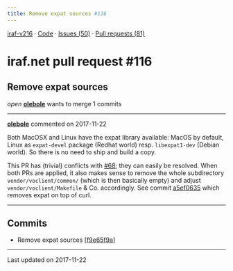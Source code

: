 ```yaml
---
title: Remove expat sources #116
---
```


[iraf-v216](/iraf-v216) · [Code](https://github.com/iraf-community/iraf/tree/iraf-v216) · [Issues (50)](/iraf-v216/issues) · [Pull requests (81)](/iraf-v216/issues/pulls)

# iraf.net pull request #116
## Remove expat sources
*open* **[olebole](https://github.com/olebole)** wants to merge 1 commits

- - - -

**[olebole](https://github.com/olebole)** commented on 2017-11-22

Both MacOSX and Linux have the expat library available: MacOS by default, Linux as `expat-devel` package (Redhat world) resp. `libexpat1-dev` (Debian world). So there is no need to ship and build a copy.  
  
This PR has (trivial) conflicts with [#68](https://iraf-community.github.io/iraf-v216/issues/68); they can easily be resolved. When both PRs are applied, it also makes sense to remove the whole subdirectory `vendor/voclient/common/` (which is then basically empty) and adjust `vendor/voclient/Makefile` & Co. accordingly. See commit [a5ef0635](https://github.com/iraf-community/iraf/commit/a5ef0635d89b4b6d65766746d8de0d7ea710eb68) which removes expat on top of curl.
- - - -

## Commits

* Remove expat sources [[f9e65f9a](https://github.com/iraf-community/iraf/commit/f9e65f9a661519b3514b59bfb878496c8dbd15da)]

- - - -

Last updated on 2017-11-22
